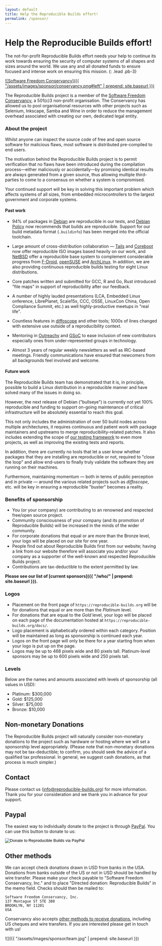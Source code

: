 ```yaml
---
layout: default
title: Help the Reproducible Builds effort!
permalink: /sponsor/
---
```


# Help the Reproducible Builds effort!

The not-for-profit Reproducible Builds effort needs your help to continue its work towards ensuring the security of computer systems of all shapes and sizes around the world. We use any and all donated funds to ensure focused and intense work on ensuring this mission.
{: .lead .pb-3}

[![Software Freedom Conservancy]({{ "/assets/images/sponsor/conservancy.png#left" | prepend: site.baseurl }})](https://sfconservancy.org/)

The Reproducible Builds project is a member of the [Software Freedom Conservancy](https://sfconservancy.org/), a 501(c)3 non-profit organisation. The Conservancy has allowed us to pool organisational resources with other projects such as Selenium, Inkscape, Samba and Wine in order to reduce the management overhead associated with creating our own, dedicated legal entity.

### About the project

Whilst anyone can inspect the source code of free and open source software for
malicious flaws, most software is distributed pre-compiled to end users.

The motivation behind the Reproducible Builds project is to permit verification
that no flaws have been introduced during the compilation process—either
maliciously or accidentally—by promising identical results are always generated
from a given source, thus allowing multiple third-parties to come to a
consensus on whether a system is compromised.

Your continued support will be key in solving this important problem which
affects systems of all sizes, from embedded microcontrollers to the largest
government and corporate systems.

#### Past work

* 94% of packages in [Debian](https://debian.org/) are reproducible
  in our tests, and [Debian Policy](https://www.debian.org/doc/debian-policy/)
  now recommends that builds are reproducible. Support for our build metadata
  format (`.buildinfo`) has been merged into the official toolchain.

* Large amount of cross-distribution collaboration —
  [Tails](https://tails.boum.org/) and [Coreboot](https://www.coreboot.org/)
  now offer reproducible ISO images based heavily on our work, and
  [NetBSD](https://www.netbsd.org/) offer a reproducible base system to
  complement considerable progress from [F-Droid](https://f-droid.org/en/),
  [openSUSE](https://www.opensuse.org/) and
  [ArchLinux](https://www.archlinux.org/). In addition, we are also providing
  continuous reproducible builds testing for eight Linux distributions.

* Core patches written and submitted for GCC, R and Go, Rust introduced
  "file maps" in support of reproducibility after our feedback.

* A number of highly lauded presentations (LCA, Embedded Linux onference,
  LibrePlanet, Scale15x, CCC, OSSE, LinuxCon China, Open Compliance Summit,
  etc.) as well highly-productive meetups in "real life".

* Countless features in [diffoscope](https://diffoscope.org/)
  and other tools; 1000s of lines changed with extensive use outside of a
  reproducibility context.

* Mentoring in [Outreachy](https://www.outreachy.org/) and
  [GSoC](https://summerofcode.withgoogle.com/) to ease inclusion of new
  contributors especially ones from under-represented groups in technology.

* Almost 3 years of regular weekly newsletters as well as IRC-based
  meetings. Friendly communications have ensured that newcomers from all
  backgrounds feel involved and welcome.

#### Future work

The Reproducible Builds team has demonstrated that it is, in principle,
possible to build a Linux distribution in a reproducible manner and have solved
many of the issues in doing so.

However, the next release of Debian ("bullseye") is currently not yet 100%
reproducible and funding to support on-going maintenance of critical
infrastructure will be absolutely essential to reach this goal.

This not only includes the administration of over 50 build nodes across
multiple architectures, it requires continuous and patient work with package
maintainers and upstreams to merge reproducibility-related patches. It also
includes extending the scope of [our testing
framework](https://tests.reproducible-builds.org/) to even more projects, as
well as improving the existing tests and reports.

In addition, there are currently no tools that let a user know whether packages
that they are installing are reproducible or not, required to "close the loop"
and allow end-users to finally truly validate the software they are running on
their machines.

Furthermore, maintaining momentum — both in terms of public perception and in
private — around the various related projects such as *diffoscope*, etc. will
be key in ensuring a reproducible "buster" becomes a reality.

### Benefits of sponsorship

* You (or your company) are contributing to an renowned and respected free/open source project.
* Community consciousness of your company (and its promotion of Reproducible Builds) will be increased in the minds of the wider community.
* For corporate donations that equal or are more than the Bronze level, your logo will be placed on our site for one year.
* People find out about Reproducible Builds first from our website; having a link from our website therefore will associate you and/or your company as a supporter of the well-known and respected Reproducible Builds project.
* Contributions are tax-deductible to the extent permitted by law.

**Please see our list of [current sponsors]({{ "/who/" | prepend: site.baseurl }}).**

### Logos

* Placement on the front page of `https://reproducible-builds.org` will be for donations that equal or are more than the *Platinum* level.
* For donations that are equal to the *Gold* level, your logo will be placed on each page of the documentation hosted at `https://reproducible-builds.org/docs/`.
* Logo placement is alphabetically ordered within each category. Position will be maintained as long as sponsorship is continued each year.
* Logos on the front page will only be there for a year starting from when your logo is put up on the page.
* Logos may be up to 468 pixels wide and 80 pixels tall. Platinum-level sponsors may be up to 600 pixels wide and 250 pixels tall.

### Levels

Below are the names and amounts associated with levels of sponsorship (all values in USD):

* Platinum: $300,000
* Gold: $125,000
* Silver: $75,000
* Bronze: $10,000

## Non-monetary Donations

The Reproducible Builds project will naturally consider non-monetary donations to the project such as hardware or hosting where we will set a sponsorship level appropriately. (Please note that non-monetary donations may not be tax-deductible; to confirm, you should seek the advice of a qualified tax professional. In general, we suggest cash donations, as that process is much simpler.)

## Contact

Please contact us ([info@reproducible-builds.org](mailto:info@reproducible-builds.org)) for more information. Thank you for your consideration and we thank you in advance for your support.

## Paypal

The easiest way to individually donate to the project is through [PayPal](https://www.paypal.com). You can use this button to donate to us:

<form action="https://www.paypal.com/cgi-bin/webscr" method="post" target="_top">
  <input type="hidden" name="cmd" value="_s-xclick">
  <input type="hidden" name="hosted_button_id" value="9QA63APRU4TNE">
  <input type="image" src="{{ "/assets/images/sponsor/paypal_donate.gif" | prepend: site.baseurl }}" border="0" name="submit" alt="Donate to Reproducible Builds via PayPal">
</form>

## Other methods

We can accept check donations drawn in USD from banks in the USA. Donations
from banks outside of the US or not in USD should be handled by wire transfer.
Please make your check payable to "Software Freedom Conservancy, Inc." and to
place "Directed donation: Reproducible Builds" in the memo field. Checks
should then be mailed to:

    Software Freedom Conservancy, Inc.
    137 Montague ST STE 380
    BROOKLYN, NY 11201
    USA

Conservancy also accepts <a href="https://sfconservancy.org/donate/">other
methods to receive donations</a>, including US cheques and wire transfers.
If you are interested please get in touch with us!

![]({{ "/assets/images/sponsor/team.jpg" | prepend: site.baseurl }})
